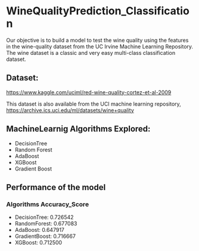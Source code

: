 # WineQualityPrediction_Classification
Our objective is to build a model to test the wine quality using the features in the wine-quality dataset from the UC Irvine Machine Learning Repository. The wine dataset is a classic and very easy multi-class classification dataset.
## Dataset:
https://www.kaggle.com/uciml/red-wine-quality-cortez-et-al-2009

This dataset is also available from the UCI machine learning repository, https://archive.ics.uci.edu/ml/datasets/wine+quality
## MachineLearnig Algorithms Explored:
* DecisionTree
* Random Forest
* AdaBoost
* XGBoost
* Gradient Boost

## Performance of the model
### Algorithms	Accuracy_Score
* DecisionTree:  	0.726542
*	RandomForest:  	0.677083
*	AdaBoost:      	0.647917
*	GradientBoost: 	0.716667
*	XGBoost:       	0.712500
